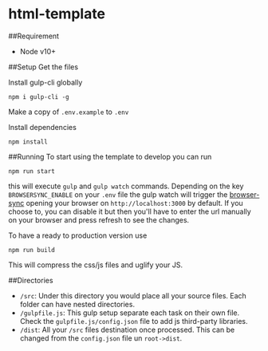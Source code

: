 # html-template

##Requirement
* Node v10+


##Setup
Get the files

Install gulp-cli globally

```shell
npm i gulp-cli -g
```

Make a copy of `.env.example` to `.env`

Install dependencies
```shell
npm install
```


##Running
To start using the template to develop you can run
```shell
npm run start
```
this will execute `gulp` and `gulp watch` commands. Depending on the key `BROWSERSYNC_ENABLE` on your `.env` file the gulp
watch will trigger the [browser-sync](https://github.com/BrowserSync/browser-sync) opening your browser on
`http://localhost:3000` by default. If you choose to, you can disable it but then you'll have to enter the url manually
on your browser and press refresh to see the changes.

To have a ready to production version use
```shell
npm run build
```
This will compress the css/js files and uglify your JS.


##Directories
* `/src`: Under this directory you would place all your source files. Each folder can have nested directories.
* `/gulpfile.js`: This gulp setup separate each task on their own file. Check the `gulpfile.js/config.json` file to add
  js third-party libraries.
* `/dist`: All your `/src` files destination once processed. This can be changed from the `config.json` file un
  `root->dist`.
